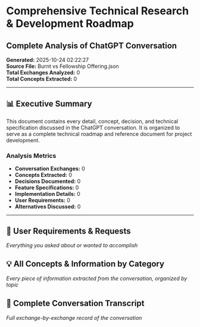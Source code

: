 # Comprehensive Technical Research & Development Roadmap
## Complete Analysis of ChatGPT Conversation

**Generated:** 2025-10-24 02:22:27  
**Source File:** Burnt vs Fellowship Offering.json  
**Total Exchanges Analyzed:** 0  
**Total Concepts Extracted:** 0

---

## 📊 Executive Summary

This document contains every detail, concept, decision, and technical specification discussed in the ChatGPT conversation. It is organized to serve as a complete technical roadmap and reference document for project development.

### Analysis Metrics
- **Conversation Exchanges:** 0
- **Concepts Extracted:** 0
- **Decisions Documented:** 0
- **Feature Specifications:** 0
- **Implementation Details:** 0
- **User Requirements:** 0
- **Alternatives Discussed:** 0

---

## 🎯 User Requirements & Requests

*Everything you asked about or wanted to accomplish*

## 💡 All Concepts & Information by Category

*Every piece of information extracted from the conversation, organized by topic*

## 📜 Complete Conversation Transcript

*Full exchange-by-exchange record of the conversation*

